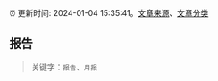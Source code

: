 :alarm_clock: 更新时间: 2024-01-04 15:35:41。[文章来源](/README.md)、[文章分类](/TAGS.md)

## 报告


> 关键字：`报告`、`月报`




